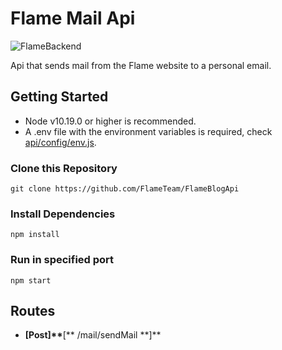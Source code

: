 # Flame Mail Api

![FlameBackend](https://img.shields.io/badge/Flame-Backend-%23FF4928)<br>

Api that sends mail from the Flame website to a personal email.

## Getting Started

- Node v10.19.0 or higher is recommended.
- A .env file with the environment variables is required, check [api/config/env.js](https://github.com/FlameTeam/FlameBlogApi/blob/master/api/config/env.js).<br>

### Clone this Repository

`git clone https://github.com/FlameTeam/FlameBlogApi`

### Install Dependencies

`npm install`

### Run in specified port

`npm start`

## Routes

- **[Post]\*\***[** /mail/sendMail **]\*\*

